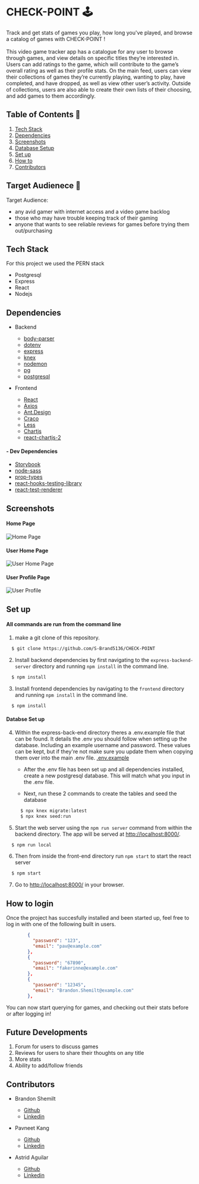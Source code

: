# CHECK-POINT 🕹️

Track and get stats of games you play, how long you've played, and browse a catalog of games with CHECK-POINT !
<br />
<br />
This video game tracker app has a catalogue for any user to browse through games, and view details on specific titles they’re interested in. Users can add ratings to the game, which will contribute to the game’s overall rating as well as their profile stats. On the main feed, users can view their collections of games they’re currently playing, wanting to play, have completed, and have dropped, as well as view other user’s activity. Outside of collections, users are also able to create their own lists of their choosing, and add games to them accordingly.

## Table of Contents 📖

1. [Tech Stack](#techstack)
2. [Dependencies](#dependencies)
3. [Screenshots](#screenshots)
4. [Database Setup](#database)
5. [Set up](#setUp)
6. [How to](#howTo)
7. [Contributors](#contributors)

## Target Audienece 🙇

Target Audience:

- any avid gamer with internet access and a video game backlog
- those who may have trouble keeping track of their gaming
- anyone that wants to see reliable reviews for games before trying them out/purchasing

## Tech Stack <a name='techstack'></a>

For this project we used the PERN stack

- Postgresql
- Express
- React
- Nodejs

## Dependencies <a name='dependencies'></a>

- Backend

  - [body-parser](https://expressjs.com/en/resources/middleware/body-parser.html)
  - [dotenv](https://www.npmjs.com/package/dotenv)
  - [express](https://expressjs.com/)
  - [knex](https://knexjs.org/)
  - [nodemon](https://www.npmjs.com/package/nodemon)
  - [pg](https://www.npmjs.com/package/pg)
  - [postgresql](https://github.com/S-Brand5136/CHECK-POINT)

- Frontend
  - [React](https://reactjs.org/)
  - [Axios](https://axios-http.com/docs/intro)
  - [Ant.Design](https://ant.design/)
  - [Craco](https://www.npmjs.com/package/@craco/craco)
  - [Less](https://lesscss.org/)
  - [Chartjs](https://www.chartjs.org/)
  - [react-chartjs-2](https://www.npmjs.com/package/react-chartjs-2)

#### - Dev Dependencies

- [Storybook](https://storybook.js.org/)
- [node-sass](https://www.npmjs.com/package/node-sass)
- [prop-types](https://www.npmjs.com/package/prop-types)
- [react-hooks-testing-library](https://react-hooks-testing-library.com/)
- [react-test-renderer](https://reactjs.org/docs/test-renderer.html)

## Screenshots <a name='screenshots'></a>

#### Home Page

![Home Page](https://github.com/S-Brand5136/CHECK-POINT/blob/master/docs/homepage_visitor.png)

#### User Home Page

![User Home Page](https://github.com/S-Brand5136/CHECK-POINT/blob/master/docs/homepage_user.png)

#### User Profile Page

![User Profile](https://github.com/S-Brand5136/CHECK-POINT/blob/master/docs/user_profile.png)

## Set up <a name='setUp'></a>

#### All commands are run from the command line

1. make a git clone of this repository.

```bash
  $ git clone https://github.com/S-Brand5136/CHECK-POINT
```

2. Install backend dependencies by first navigating to the `express-backend-server` directory and running `npm install` in the command line.

```bash
  $ npm install
```

3. Install frontend dependencies by navigating to the `frontend` directory and running `npm install` in the command line.

```bash
  $ npm install
```

#### Databse Set up <a name='database'></a>

4. Within the express-back-end directory theres a .env.example file that can be found. It details the .env you should follow when setting up the database. Including an example username and password. These values can be kept, but if they're not make sure you update them when copying them over into the main .env file.
   [.env.example](https://github.com/S-Brand5136/CHECK-POINT/blob/master/express-back-end/.env.example)

   - After the .env file has been set up and all dependencies installed, create a new postgresql database. This will match what you input in the .env file.

   - Next, run these 2 commands to create the tables and seed the database

   ```bash
     $ npx knex migrate:latest
     $ npx knex seed:run
   ```

5. Start the web server using the `npm run server` command from within the backend directory. The app will be served at <http://localhost:8000/>.

```bash
  $ npm run local
```

6. Then from inside the front-end directory run `npm start` to start the react server

```bash
  $ npm start
```

7. Go to <http://localhost:8000/> in your browser.

## How to login <a name='howTo'></a>

Once the project has succesfully installed and been started up, feel free to log in with one of the following built in users.

```JSON
        {
          "password": "123",
          "email": "pav@example.com"
        },
        {
          "password": "67890",
          "email": "fakerinne@example.com"
        },
        {
          "password": "12345",
          "email": "Brandon.Shemilt@example.com"
        },

```

You can now start querying for games, and checking out their stats before or after logging in!

## Future Developments <a name='future'></a>

1. Forum for users to discuss games
2. Reviews for users to share their thoughts on any title
3. More stats
4. Ability to add/follow friends

## Contributors <a name='contributors'></a>

- Brandon Shemilt

  - [Github](https://github.com/S-Brand5136)
  - [Linkedin](www.linkedin.com/in/brandon-shemilt-89a9401b1)

- Pavneet Kang

  - [Github](https://github.com/Pavneetk)
  - [Linkedin](https://www.linkedin.com/in/astrid-ch-aguilar/)

- Astrid Aguilar
  - [Github](https://github.com/astridcha1x)
  - [Linkedin](https://www.linkedin.com/in/pavneet-k-a139b3108/)
